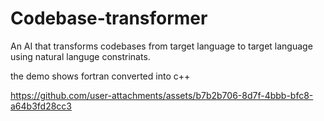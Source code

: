 # Codebase-transformer
An AI that transforms codebases from target language to target language using natural languge constrinats.

the demo shows fortran converted into c++




https://github.com/user-attachments/assets/b7b2b706-8d7f-4bbb-bfc8-a64b3fd28cc3


